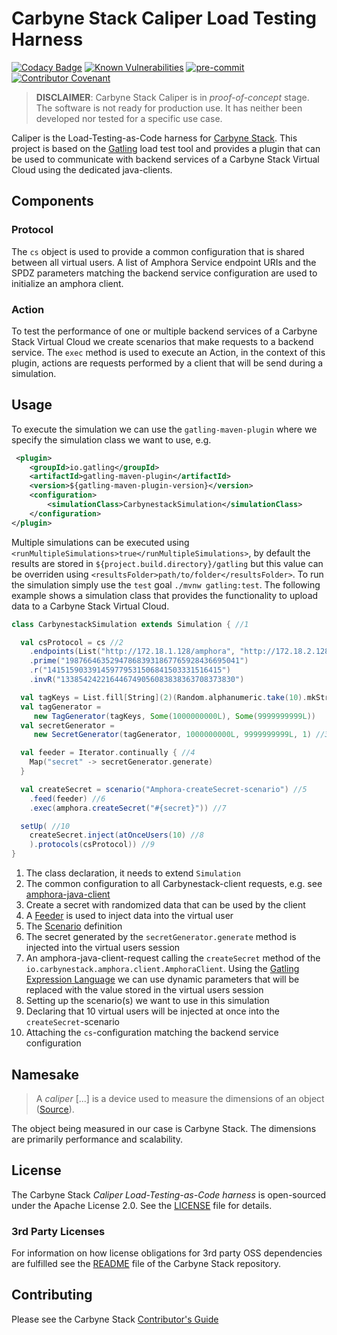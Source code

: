 # Carbyne Stack Caliper Load Testing Harness

[![Codacy Badge](https://app.codacy.com/project/badge/Grade/233198c332f3486ea69057fb9938917e)](https://app.codacy.com/gh/carbynestack/caliper/dashboard?utm_source=gh&utm_medium=referral&utm_content=&utm_campaign=Badge_grade)
[![Known Vulnerabilities](https://snyk.io/test/github/carbynestack/caliper/badge.svg)](https://snyk.io/test/github/carbynestack/caliper)
[![pre-commit](https://img.shields.io/badge/pre--commit-enabled-brightgreen?logo=pre-commit&logoColor=white)](https://github.com/pre-commit/pre-commit)
[![Contributor Covenant](https://img.shields.io/badge/Contributor%20Covenant-2.1-4baaaa.svg)](CODE_OF_CONDUCT.md)

> **DISCLAIMER**: Carbyne Stack Caliper is in *proof-of-concept* stage. The
> software is not ready for production use. It has neither been developed nor
> tested for a specific use case.

Caliper is the Load-Testing-as-Code harness for
[Carbyne Stack](https://github.com/carbynestack). This project is based on the
[Gatling](https://github.com/gatling/gatling) load test tool and provides a
plugin that can be used to communicate with backend services of a Carbyne Stack
Virtual Cloud using the dedicated java-clients.

## Components

### Protocol

The `cs` object is used to provide a common configuration that is shared between
all virtual users. A list of Amphora Service endpoint URIs and the SPDZ
parameters matching the backend service configuration are used to initialize an
amphora client.

### Action

To test the performance of one or multiple backend services of a Carbyne Stack
Virtual Cloud we create scenarios that make requests to a backend service. The
`exec` method is used to execute an Action, in the context of this plugin,
actions are requests performed by a client that will be send during a
simulation.

## Usage

To execute the simulation we can use the `gatling-maven-plugin` where we specify
the simulation class we want to use, e.g.

```xml
 <plugin>
    <groupId>io.gatling</groupId>
    <artifactId>gatling-maven-plugin</artifactId>
    <version>${gatling-maven-plugin-version}</version>
    <configuration>
        <simulationClass>CarbynestackSimulation</simulationClass>
    </configuration>
</plugin>
```

Multiple simulations can be executed using
`<runMultipleSimulations>true</runMultipleSimulations>`, by default the results
are stored in `${project.build.directory}/gatling` but this value can be
overriden using `<resultsFolder>path/to/folder</resultsFolder>`. To run the
simulation simply use the `test` goal `./mvnw gatling:test`. The following
example shows a simulation class that provides the functionality to upload data
to a Carbyne Stack Virtual Cloud.

```scala
class CarbynestackSimulation extends Simulation { //1

  val csProtocol = cs //2
    .endpoints(List("http://172.18.1.128/amphora", "http://172.18.2.128/amphora"))
    .prime("198766463529478683931867765928436695041")
    .r("141515903391459779531506841503331516415")
    .invR("133854242216446749056083838363708373830")

  val tagKeys = List.fill[String](2)(Random.alphanumeric.take(10).mkString)
  val tagGenerator =
     new TagGenerator(tagKeys, Some(1000000000L), Some(9999999999L))
  val secretGenerator =
     new SecretGenerator(tagGenerator, 1000000000L, 9999999999L, 1) //3

  val feeder = Iterator.continually { //4
    Map("secret" -> secretGenerator.generate)
  }

  val createSecret = scenario("Amphora-createSecret-scenario") //5
    .feed(feeder) //6
    .exec(amphora.createSecret("#{secret}")) //7

  setUp( //10
    createSecret.inject(atOnceUsers(10) //8
    ).protocols(csProtocol)) //9
}
```

1. The class declaration, it needs to extend `Simulation`
1. The common configuration to all Carbynestack-client requests, e.g. see
   [amphora-java-client](https://github.com/carbynestack/amphora/blob/master/amphora-java-client/README.md)
1. Create a secret with randomized data that can be used by the client
1. A
   [Feeder](https://gatling.io/docs/gatling/reference/current/core/session/feeder/)
   is used to inject data into the virtual user
1. The
   [Scenario](https://gatling.io/docs/gatling/reference/current/core/scenario/)
   definition
1. The secret generated by the `secretGenerator.generate` method is injected
   into the virtual users session
1. An amphora-java-client-request calling the `createSecret` method of the
   `io.carbynestack.amphora.client.AmphoraClient`. Using the
   [Gatling Expression Language](https://gatling.io/docs/gatling/reference/current/core/session/el/)
   we can use dynamic parameters that will be replaced with the value stored in
   the virtual users session
1. Setting up the scenario(s) we want to use in this simulation
1. Declaring that 10 virtual users will be injected at once into the
   `createSecret`-scenario
1. Attaching the `cs`-configuration matching the backend service configuration

## Namesake

> A *caliper* \[...\] is a device used to measure the dimensions of an object
> ([Source](https://en.wikipedia.org/wiki/Calipers)).

The object being measured in our case is Carbyne Stack. The dimensions are
primarily performance and scalability.

## License

The Carbyne Stack *Caliper Load-Testing-as-Code harness* is open-sourced under
the Apache License 2.0. See the [LICENSE](LICENSE) file for details.

### 3rd Party Licenses

For information on how license obligations for 3rd party OSS dependencies are
fulfilled see the [README](https://github.com/carbynestack/carbynestack) file of
the Carbyne Stack repository.

## Contributing

Please see the Carbyne Stack
[Contributor's Guide](https://github.com/carbynestack/carbynestack/blob/master/CONTRIBUTING.md)
